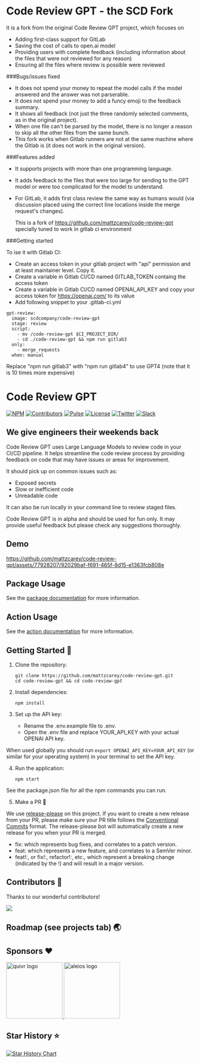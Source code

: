 # Code Review GPT - the SCD Fork

It is a fork from the original Code Review GPT project, which focuses on

- Adding first-class support for GitLab
- Saving the cost of calls to open.ai model
- Providing users with complete feedback (including information about the files that were not reviewed for any reason)
- Ensuring all the files where review is possible were reviewed

###Bugs/issues fixed

- It does not spend your money to repeat the model calls if the model answered and the answer was not parserable.
- It does not spend your money to add a funcy emoji to the feedback summary.
- It shows all feedback (not just the three randomly selected comments, as in the original project).
- When one file can't be parsed by the model, there is no longer a reason to skip all the other files from the same bunch.
- This fork works when Gitlab runners are not at the same machine where the Gitlab is (it does not work in the original version).

###Features added

- It supports projects with more than one programming language.
- It adds feedback to the files that were too large for sending to the GPT model or were too complicated for the model to understand.
- For GitLab, it adds first class review the same way as humans would (via discussion placed using the correct line locations inside the merge request's changes).

  This is a fork of https://github.com/mattzcarey/code-review-gpt specially tuned to work in gitlab ci environment

###Getting started

To ise it with Gitlab CI:

 - Create an access token in your gitlab project with "api" permission and at least maintainer level. Copy it.
 - Create a variable in Gitlab CI/CD named GITLAB_TOKEN containg the access token
 - Create a variable in Gitlab CI/CD named OPENAI_API_KEY and copy your access token for https://openai.com/ to its value
 - Add following snippet to your .gitlab-ci.yml

```
gpt-review:
  image: scdcompany/code-review-gpt
  stage: review
  script:
    - mv /code-review-gpt $CI_PROJECT_DIR/
    - cd ./code-review-gpt && npm run gitlab3
  only:
    - merge_requests 
  when: manual
```

Replace "npm run gitlab3" with "npm run gitlab4" to use GPT4 (note that it is 10 times more expensive)


# Code Review GPT

[![NPM][npm_badge]][npm]
[![Contributors][contributors_badge]][contributors]
[![Pulse][pulse_badge]][pulse]
[![License][license_badge]][license]
[![Twitter][twitter_badge]][twitter]
[![Slack][slack_badge]][slack]

## We give engineers their weekends back

Code Review GPT uses Large Language Models to review code in your CI/CD pipeline. It helps streamline the code review process by providing feedback on code that may have issues or areas for improvement.

It should pick up on common issues such as:

- Exposed secrets
- Slow or inefficient code
- Unreadable code

It can also be run locally in your command line to review staged files.

Code Review GPT is in alpha and should be used for fun only. It may provide useful feedback but please check any suggestions thoroughly.

## Demo

https://github.com/mattzcarey/code-review-gpt/assets/77928207/92029baf-f691-465f-8d15-e1363fcb808e

## Package Usage

See the [package documentation](code-review-gpt/README.md) for more information.

## Action Usage

See the [action documentation](action.md) for more information.

## Getting Started 💫

1. Clone the repository:

   ```shell
   git clone https://github.com/mattzcarey/code-review-gpt.git
   cd code-review-gpt && cd code-review-gpt
   ```

2. Install dependencies:

   ```shell
   npm install
   ```

3. Set up the API key:
   - Rename the .env.example file to .env.
   - Open the .env file and replace YOUR_API_KEY with your actual OPENAI API key.

When used globally you should run `export OPENAI_API_KEY=YOUR_API_KEY` (or similar for your operating system) in your terminal to set the API key.

4. Run the application:

   ```shell
   npm start
   ```

See the package.json file for all the npm commands you can run.

5. Make a PR 🎉

We use [release-please](https://github.com/googleapis/release-please) on this project. If you want to create a new release from your PR, please make sure your PR title follows the [Conventional Commits](https://www.conventionalcommits.org/en/v1.0.0/) format. The release-please bot will automatically create a new release for you when your PR is merged.

- fix: which represents bug fixes, and correlates to a patch version.
- feat: which represents a new feature, and correlates to a SemVer minor.
- feat!:, or fix!:, refactor!:, etc., which represent a breaking change (indicated by the !) and will result in a major version.

## Contributors 🙏

Thanks to our wonderful contributors!

<a href="https://github.com/mattzcarey/code-review-gpt/graphs/contributors">
  <img src="https://contrib.rocks/image?repo=mattzcarey/code-review-gpt" />
</a>

## Roadmap (see projects tab) 🌏

## Sponsors ❤️

<a href="https://www.quivr.app/">
    <img src="https://github.com/mattzcarey/code-review-gpt/assets/77928207/30361248-3159-4535-8efb-b114989ae886" alt="quivr logo" width="150" height="150">
</a>

<a href="https://www.aleios.com/">
    <img src="https://github.com/mattzcarey/code-review-gpt/assets/77928207/a47c2460-b866-433f-a4c9-efb5737d4fed" alt="aleios logo" width="150" height="150">
</a>

## Star History ⭐️

[![Star History Chart](https://api.star-history.com/svg?repos=mattzcarey/code-review-gpt&type=Date)](https://star-history.com/#mattzcarey/code-review-gpt&Date)

<!-- Badges -->

[npm]: https://www.npmjs.com/package/code-review-gpt
[npm_badge]: https://img.shields.io/npm/dm/code-review-gpt.svg
[license]: https://opensource.org/licenses/MIT
[license_badge]: https://img.shields.io/github/license/mattzcarey/code-review-gpt.svg?color=blue&style=flat-square&ghcache=unused
[contributors]: https://github.com/mattzcarey/code-review-gpt/graphs/contributors
[contributors_badge]: https://img.shields.io/github/contributors/mattzcarey/code-review-gpt
[pulse]: https://github.com/mattzcarey/code-review-gpt/pulse
[pulse_badge]: https://img.shields.io/github/commit-activity/m/mattzcarey/code-review-gpt
[twitter]: https://twitter.com/intent/follow?screen_name=oriontools.ai
[twitter_badge]: https://img.shields.io/twitter/follow/oriontoolsai?style=social&logo=twitter
[slack]: https://join.slack.com/t/orion-tools/shared_invite/zt-20x79nfgm-UGIHK1uWGQ59JQTpODYDwg
[slack_badge]: https://img.shields.io/badge/slack-Orion_Community-purple.svg?logo=slack
